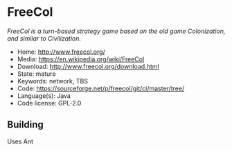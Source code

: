 # FreeCol

_FreeCol is a turn-based strategy game based on the old game Colonization, and similar to Civilization._

- Home: http://www.freecol.org/
- Media: https://en.wikipedia.org/wiki/FreeCol
- Download: http://www.freecol.org/download.html
- State: mature
- Keywords: network, TBS
- Code: https://sourceforge.net/p/freecol/git/ci/master/tree/
- Language(s): Java
- Code license: GPL-2.0

## Building

Uses Ant

